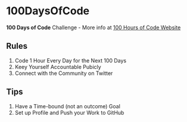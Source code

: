 # 100DaysOfCode

**100 Days of Code** Challenge - More info at [100 Hours of Code Website](https://www.100daysofcode.com)

## Rules

1. Code 1 Hour Every Day for the Next 100 Days
2. Keey Yourself Accountable Pubicly
3. Connect with the Community on Twitter

## Tips

1. Have a Time-bound (not an outcome) Goal
2. Set up Profile and Push your Work to GitHub
